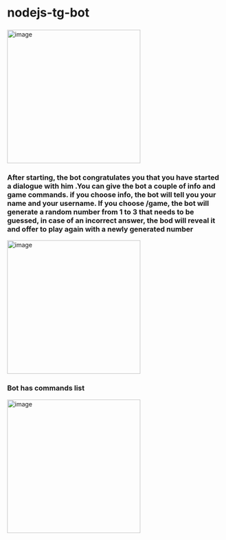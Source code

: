 # nodejs-tg-bot

### 

<img width="310" alt="image" src="https://user-images.githubusercontent.com/80161180/236686317-5ab19a2c-1a17-4aa4-85f2-2d66117df04b.png">

### After starting, the bot congratulates you that you have started a dialogue with him .You can give the bot a couple of info and game commands. if you choose info, the bot will tell you your name and your username. If you choose /game, the bot will generate a random number from 1 to 3 that needs to be guessed, in case of an incorrect answer, the bod will reveal it and offer to play again with a newly generated number

<img width="310" alt="image" src="https://user-images.githubusercontent.com/80161180/236686364-c76e4845-86cb-4f97-b058-7e37af32bdc7.png">

### Bot has commands list

<img width="310" alt="image" src="https://user-images.githubusercontent.com/80161180/236686630-bca54822-dff1-4fcf-8b7b-a829f96df7f8.png">
